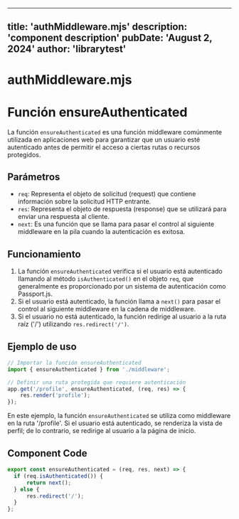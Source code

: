 ---
  title: 'authMiddleware.mjs'
  description: 'component description'
  pubDate: 'August 2, 2024'
  author: 'librarytest'
  ---
  
  
  
  # authMiddleware.mjs
  # Función ensureAuthenticated

La función `ensureAuthenticated` es una función middleware comúnmente utilizada en aplicaciones web para garantizar que un usuario esté autenticado antes de permitir el acceso a ciertas rutas o recursos protegidos.

## Parámetros
- `req`: Representa el objeto de solicitud (request) que contiene información sobre la solicitud HTTP entrante.
- `res`: Representa el objeto de respuesta (response) que se utilizará para enviar una respuesta al cliente.
- `next`: Es una función que se llama para pasar el control al siguiente middleware en la pila cuando la autenticación es exitosa.

## Funcionamiento
1. La función `ensureAuthenticated` verifica si el usuario está autenticado llamando al método `isAuthenticated()` en el objeto `req`, que generalmente es proporcionado por un sistema de autenticación como Passport.js.
2. Si el usuario está autenticado, la función llama a `next()` para pasar el control al siguiente middleware en la cadena de middleware.
3. Si el usuario no está autenticado, la función redirige al usuario a la ruta raíz ('/') utilizando `res.redirect('/')`.

## Ejemplo de uso
```javascript
// Importar la función ensureAuthenticated
import { ensureAuthenticated } from './middleware';

// Definir una ruta protegida que requiere autenticación
app.get('/profile', ensureAuthenticated, (req, res) => {
    res.render('profile');
});
```

En este ejemplo, la función `ensureAuthenticated` se utiliza como middleware en la ruta '/profile'. Si el usuario está autenticado, se renderiza la vista de perfil; de lo contrario, se redirige al usuario a la página de inicio.
  
  ## Component Code
  ```jsx
  export const ensureAuthenticated = (req, res, next) => {
    if (req.isAuthenticated()) {
        return next();
    } else {
        res.redirect('/');
    }
};
  ```
  